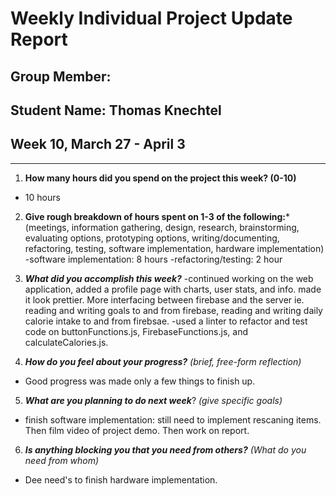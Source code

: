 # Weekly Individual Project Update Report
## Group Member:
## Student Name: Thomas Knechtel
## Week 10, March 27 - April 3
____________________
1. **How many hours did you spend on the project this week? (0-10)**
- 10 hours
2. **Give rough breakdown of hours spent on 1-3 of the following:***
   (meetings, information gathering, design, research, brainstorming, evaluating options, prototyping options, writing/documenting, refactoring, testing, software implementation, hardware implementation)
  -software implementation: 8 hours
  -refactoring/testing: 2 hour
3. ***What did you accomplish this week?***
  -continued working on  the web application, added a profile page with charts, user stats, and info. made it look prettier. More interfacing between firebase and the server ie.
  reading and writing goals to and from firebase, reading and writing daily calorie intake to and from firebsae.
  -used a linter to refactor and test code on buttonFunctions.js, FirebaseFunctions.js, and calculateCalories.js.

   
4. ***How do you feel about your progress?*** _(brief, free-form reflection)_
  - Good progress was made only a few things to finish up.
5. ***What are you planning to do next week***? _(give specific goals)_
  - finish software implementation: still need to implement rescaning items. Then film video of project demo. Then work on report.
6. ***Is anything blocking you that you need from others?*** _(What do you need from whom)_
  - Dee need's to finish hardware implementation. 
